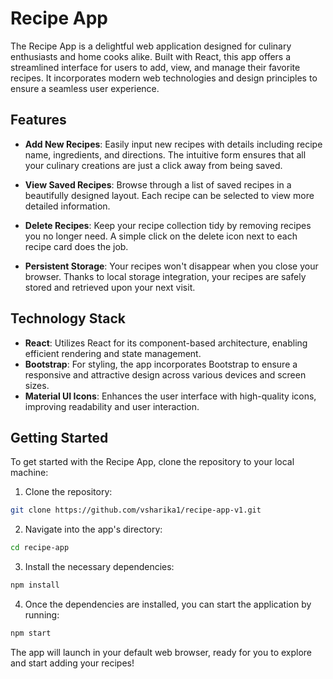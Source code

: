# Recipe App

The Recipe App is a delightful web application designed for culinary enthusiasts and home cooks alike. Built with React, this app offers a streamlined interface for users to add, view, and manage their favorite recipes. It incorporates modern web technologies and design principles to ensure a seamless user experience.

## Features

- **Add New Recipes**: Easily input new recipes with details including recipe name, ingredients, and directions. The intuitive form ensures that all your culinary creations are just a click away from being saved.

- **View Saved Recipes**: Browse through a list of saved recipes in a beautifully designed layout. Each recipe can be selected to view more detailed information.

- **Delete Recipes**: Keep your recipe collection tidy by removing recipes you no longer need. A simple click on the delete icon next to each recipe card does the job.

- **Persistent Storage**: Your recipes won't disappear when you close your browser. Thanks to local storage integration, your recipes are safely stored and retrieved upon your next visit.

## Technology Stack

- **React**: Utilizes React for its component-based architecture, enabling efficient rendering and state management.
- **Bootstrap**: For styling, the app incorporates Bootstrap to ensure a responsive and attractive design across various devices and screen sizes.
- **Material UI Icons**: Enhances the user interface with high-quality icons, improving readability and user interaction.

## Getting Started

To get started with the Recipe App, clone the repository to your local machine:

1. Clone the repository:

```bash
git clone https://github.com/vsharika1/recipe-app-v1.git
```

2. Navigate into the app's directory:
```bash
cd recipe-app
```

3. Install the necessary dependencies:
```bash
npm install
```

4. Once the dependencies are installed, you can start the application by running:
```bash
npm start
```

The app will launch in your default web browser, ready for you to explore and start adding your recipes!